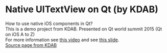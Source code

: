 # Native UITextView on Qt (by KDAB)
How to use native iOS components in Qt?   
This is a demo project from KDAB. Presented on Qt world summit 2015 (Qt on iOS A to Z)  
For more information see [this video][1] and see [this slide][2].  
[Source page from KDAB][3]

[1]: https://www.youtube.com/watch?v=8A7DPUwIcDg
[2]: https://swanson.kdab.com/owncloud/index.php/s/Dso5wEteIKF3wae
[3]: https://www.kdab.com/kdab-at-qt-world-summit/
